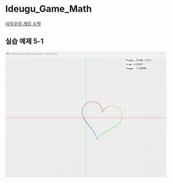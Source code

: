 # Ideugu_Game_Math
[이득우의 게임 수학](https://diesuki4.tistory.com/category/%EA%B2%8C%EC%9E%84%20%EC%88%98%ED%95%99/%EC%9D%B4%EB%93%9D%EC%9A%B0%EC%9D%98%20%EA%B2%8C%EC%9E%84%20%EC%88%98%ED%95%99)

## 실습 예제 5-1
![실습 예제 5-1](https://raw.githubusercontent.com/diesuki4/Ideugu_Game_Math/5-1_%ED%95%98%ED%8A%B8%EC%9D%98_%ED%81%AC%EA%B8%B0_%EB%B3%80%ED%99%98%EA%B3%BC_%ED%9A%8C%EC%A0%84_%EB%B3%80%ED%99%98%EC%9D%84_%ED%95%98%EB%82%98%EC%9D%98_%ED%96%89%EB%A0%AC%EB%A1%9C_%EA%B5%AC%ED%98%84%ED%95%98%EA%B8%B0/Example.gif)
